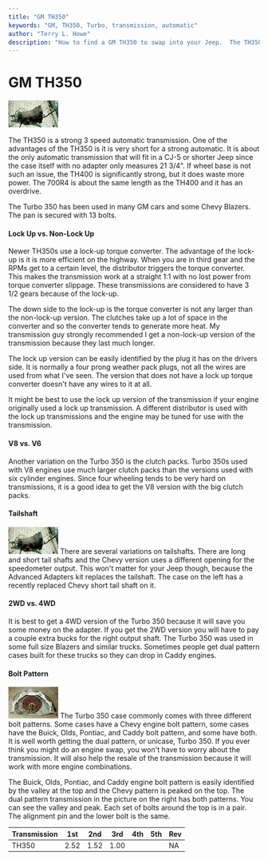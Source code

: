 ```yaml
---
title: "GM TH350"
keywords: "GM, TH350, Turbo, transmission, automatic"
author: "Terry L. Howe"
description: "How to find a GM TH350 to swap into your Jeep.  The TH350 is a strong 3 speed automatic transmission."
---
```

# GM TH350

[![Turbo 350 Chevy tail shaft](/images/transmission/updates/th350/th3503_.jpg)](/images/transmission/updates/th350/th3503.jpg) 

The TH350 is a strong 3 speed automatic transmission. One of the advantages of the TH350 is it is very short for a strong automatic. It is about the only automatic transmission that will fit in a CJ-5 or shorter Jeep since the case itself with no adapter only measures 21 3/4". If wheel base is not such an issue, the TH400 is significantly strong, but it does waste more power. The 700R4 is about the same length as the TH400 and it has an overdrive.

The Turbo 350 has been used in many GM cars and some Chevy Blazers. The pan is secured with 13 bolts.

#### Lock Up vs. Non-Lock Up

Newer TH350s use a lock-up torque converter. The advantage of the lock-up is it is more efficient on the highway. When you are in third gear and the RPMs get to a certain level, the distributor triggers the torque converter. This makes the transmission work at a straight 1:1 with no lost power from torque converter slippage. These transmissions are considered to have 3 1/2 gears because of the lock-up.

The down side to the lock-up is the torque converter is not any larger than the non-lock-up version. The clutches take up a lot of space in the converter and so the converter tends to generate more heat. My transmission guy strongly recommended I get a non-lock-up version of the transmission because they last much longer.

The lock up version can be easily identified by the plug it has on the drivers side. It is normally a four prong weather pack plugs, not all the wires are used from what I've seen. The version that does not have a lock up torque converter doesn't have any wires to it at all.

It might be best to use the lock up version of the transmission if your engine originally used a lock up transmission. A different distributor is used with the lock up transmissions and the engine may be tuned for use with the transmission.

#### V8 vs. V6

Another variation on the Turbo 350 is the clutch packs. Turbo 350s used with V8 engines use much larger clutch packs than the versions used with six cylinder engines. Since four wheeling tends to be very hard on transmissions, it is a good idea to get the V8 version with the big clutch packs.

#### Tailshaft

[![Turbo 350 Chevy tail shaft](/images/transmission/updates/th350/th3503_.jpg)](/images/transmission/updates/th350/th3503.jpg) There are several variations on tailshafts. There are long and short tail shafts and the Chevy version uses a different opening for the speedometer output. This won't matter for your Jeep though, because the Advanced Adapters kit replaces the tailshaft. The case on the left has a recently replaced Chevy short tail shaft on it.

#### 2WD vs. 4WD

It is best to get a 4WD version of the Turbo 350 because it will save you some money on the adapter. If you get the 2WD version you will have to pay a couple extra bucks for the right output shaft. The Turbo 350 was used in some full size Blazers and similar trucks. Sometimes people get dual pattern cases built for these trucks so they can drop in Caddy engines.

#### Bolt Pattern

[![Turbo 350 dual pattern front](/images/transmission/updates/gm/pieces_trans1_.jpg)](/images/transmission/updates/gm/pieces_trans1.jpg) The Turbo 350 case commonly comes with three different bolt patterns. Some cases have a Chevy engine bolt pattern, some cases have the Buick, Olds, Pontiac, and Caddy bolt pattern, and some have both. It is well worth getting the dual pattern, or unicase, Turbo 350. If you ever think you might do an engine swap, you won't have to worry about the transmission. It will also help the resale of the transmission because it will work with more engine combinations.

The Buick, Olds, Pontiac, and Caddy engine bolt pattern is easily identified by the valley at the top and the Chevy pattern is peaked on the top. The dual pattern transmission in the picture on the right has both patterns. You can see the valley and peak. Each set of bolts around the top is in a pair. The alignment pin and the lower bolt is the same.

| Transmission | 1st  | 2nd  | 3rd  | 4th | 5th | Rev |
|--------------|------|------|------|-----|-----|-----|
| TH350        | 2.52 | 1.52 | 1.00 |     |     | NA  |